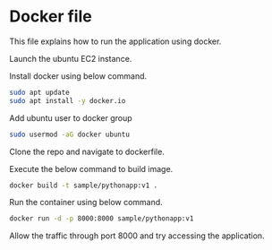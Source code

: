 # Docker file
This file explains how to run the application using docker.

Launch the ubuntu EC2 instance.

Install docker using below command.

```sh
sudo apt update
sudo apt install -y docker.io
```

Add ubuntu user to docker group

```sh
sudo usermod -aG docker ubuntu
```

Clone the repo and navigate to dockerfile.

Execute the below command to build image.

```sh
docker build -t sample/pythonapp:v1 .
```

Run the container using below command.

```sh
docker run -d -p 8000:8000 sample/pythonapp:v1 
```

Allow the traffic through port 8000 and try accessing the application.
